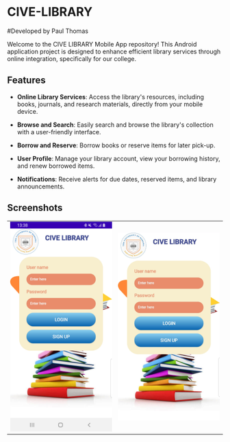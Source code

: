 # CIVE-LIBRARY
#Developed by Paul Thomas


Welcome to the CIVE LIBRARY Mobile App repository! This Android application project is designed to enhance efficient library services through online integration, specifically for our college.

## Features

- **Online Library Services**: Access the library's resources, including books, journals, and research materials, directly from your mobile device.

- **Browse and Search**: Easily search and browse the library's collection with a user-friendly interface.

- **Borrow and Reserve**: Borrow books or reserve items for later pick-up.

- **User Profile**: Manage your library account, view your borrowing history, and renew borrowed items.

- **Notifications**: Receive alerts for due dates, reserved items, and library announcements.



## Screenshots

<table style="width:100%">
  <tr>
    <td><img src="https://github.com/Clavius4/CIVE-LIBRARY/blob/master/CIVELIBRARY/cv1.jpg" width="400"></td>
    <td><img src="https://github.com/Clavius4/CIVE-LIBRARY/blob/master/CIVELIBRARY/library2.jpg" width="400"></td>
  </tr>
</table>



